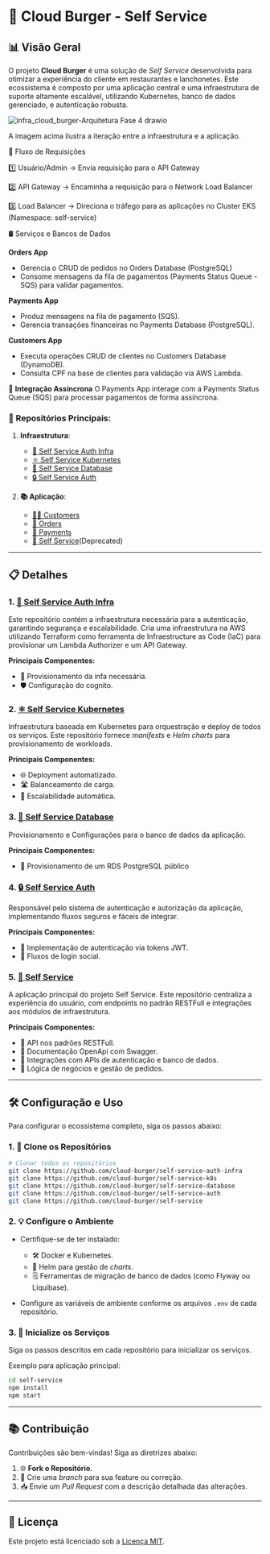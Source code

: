 # 🍔 Cloud Burger - Self Service

## 📊 Visão Geral
O projeto **Cloud Burger** é uma solução de *Self Service* desenvolvida para otimizar a experiência do cliente em restaurantes e lanchonetes. Este ecossistema é composto por uma aplicação central e uma infraestrutura de suporte altamente escalável, utilizando Kubernetes, banco de dados gerenciado, e autenticação robusta.


![infra_cloud_burger-Arquitetura Fase 4 drawio](https://github.com/user-attachments/assets/08cfd3a5-f72a-4e52-af19-5284bcb275ce)


A imagem acima ilustra a iteração entre a infraestrutura e a aplicação. 

🔀 Fluxo de Requisições

1️⃣ Usuário/Admin → Envia requisição para o API Gateway

2️⃣ API Gateway → Encaminha a requisição para o Network Load Balancer

3️⃣ Load Balancer → Direciona o tráfego para as aplicações no Cluster EKS (Namespace: self-service)

🛢️ Serviços e Bancos de Dados

**Orders App**

- Gerencia o CRUD de pedidos no Orders Database (PostgreSQL)
- Consome mensagens da fila de pagamentos (Payments Status Queue - SQS) para validar pagamentos.

**Payments App**
- Produz mensagens na fila de pagamento (SQS).
- Gerencia transações financeiras no Payments Database (PostgreSQL).

**Customers App**
- Executa operações CRUD de clientes no Customers Database (DynamoDB).
- Consulta CPF na base de clientes para validação via AWS Lambda.


🔁 **Integração Assíncrona**
O Payments App interage com a Payments Status Queue (SQS) para processar pagamentos de forma assíncrona.

### 📄 Repositórios Principais:

1. **Infraestrutura**:
   - [🔑 Self Service Auth Infra](https://github.com/cloud-burger/self-service-auth-infra)
   - [⚛️ Self Service Kubernetes](https://github.com/cloud-burger/self-service-k8s)
   - [📁 Self Service Database](https://github.com/cloud-burger/self-service-database)
   - [🔒 Self Service Auth](https://github.com/cloud-burger/self-service-auth)

2. **📚 Aplicação**:
   - [🙋🏼 Customers](https://github.com/cloud-burger/customers)
   - [🧾 Orders](https://github.com/cloud-burger/orders)
   - [💸 Payments](https://github.com/cloud-burger/payments)
   - [🍔 Self Service](https://github.com/cloud-burger/self-service)(Deprecated)

---

## 📋 Detalhes

### 1. [🔑 Self Service Auth Infra](https://github.com/cloud-burger/self-service-auth-infra)
Este repositório contém a infraestrutura necessária para a autenticação, garantindo segurança e escalabilidade. Cria uma infraestrutura na AWS utilizando Terraform como ferramenta de Infraestructure as Code (IaC) para provisionar um Lambda Authorizer e um API Gateway.

**Principais Componentes:**
- 🔧 Provisionamento da infa necessária.
- 🛡️ Configuração do cognito.

### 2. [⚛️ Self Service Kubernetes](https://github.com/cloud-burger/self-service-k8s)
Infraestrutura baseada em Kubernetes para orquestração e deploy de todos os serviços. Este repositório fornece *manifests* e *Helm charts* para provisionamento de workloads.

**Principais Componentes:**
- 🌐 Deployment automatizado.
- 🛣️ Balanceamento de carga.
- 🌆 Escalabilidade automática.

### 3. [📁 Self Service Database](https://github.com/cloud-burger/self-service-database)
Provisionamento e Configurações para o banco de dados da aplicação.

**Principais Componentes:**
- 🔧 Provisionamento de um RDS PostgreSQL público

### 4. [🔒 Self Service Auth](https://github.com/cloud-burger/self-service-auth)
Responsável pelo sistema de autenticação e autorização da aplicação, implementando fluxos seguros e fáceis de integrar.

**Principais Componentes:**
- 🔑 Implementação de autenticação via tokens JWT.
- 📢 Fluxos de login social.

### 5. [🍔 Self Service](https://github.com/cloud-burger/self-service)
A aplicação principal do projeto Self Service. Este repositório centraliza a experiência do usuário, com endpoints no padrão RESTFull e integrações aos módulos de infraestrutura.

**Principais Componentes:**
- 📲  API nos padrões RESTFull.
- 📲  Documentação OpenApi com Swagger.
- 📡 Integrações com APIs de autenticação e banco de dados.
- 💼 Lógica de negócios e gestão de pedidos.

---

## 🛠️ Configuração e Uso
Para configurar o ecossistema completo, siga os passos abaixo:

### 1. 📓 Clone os Repositórios
```bash
# Clonar todos os repositórios
git clone https://github.com/cloud-burger/self-service-auth-infra
git clone https://github.com/cloud-burger/self-service-k8s
git clone https://github.com/cloud-burger/self-service-database
git clone https://github.com/cloud-burger/self-service-auth
git clone https://github.com/cloud-burger/self-service
```

### 2. 💡 Configure o Ambiente
- Certifique-se de ter instalado:
  - 🛠️ Docker e Kubernetes.
  - 🌱 Helm para gestão de *charts*.
  - 🗒️ Ferramentas de migração de banco de dados (como Flyway ou Liquibase).

- Configure as variáveis de ambiente conforme os arquivos `.env` de cada repositório.

### 3. 🔄 Inicialize os Serviços
Siga os passos descritos em cada repositório para inicializar os serviços.

Exemplo para aplicação principal:
```bash
cd self-service
npm install
npm start
```

---

## 📚 Contribuição
Contribuições são bem-vindas! Siga as diretrizes abaixo:

1. 🌐 **Fork o Repositório**.
2. 🔧 Crie uma *branch* para sua feature ou correção.
3. 📥 Envie um *Pull Request* com a descrição detalhada das alterações.

---

## 📃 Licença
Este projeto está licenciado sob a [Licença MIT](https://opensource.org/licenses/MIT).
